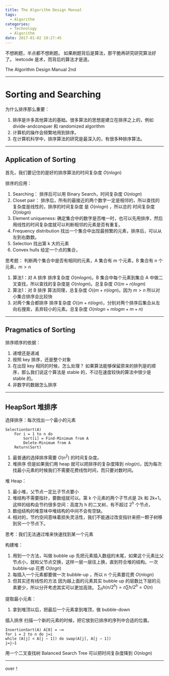 ```yaml
---
title: The Algorithm Design Manual
tags:
  - Algorithm
categories:
  - Technology
  - Algorithm
date: 2017-01-02 19:27:45
---
```


不想刷题，半点都不想刷题。
如果刷题背后是算法，那干脆再研究研究算法好了。
leetcode 是术，而背后的算法才是道。

The Algorithm Design Manual 2nd
<!-- more -->

***

# Sorting and Searching
为什么排序那么重要：
1. 排序是许多其他算法的基础。很多算法的思想是建立在排序之上的，例如 divide-andconquer 和 randomized algorithm
2. 计算机的操作会频繁地用到排序。
3. 在计算机科学中，排序算法的研究是最深入的，有很多种排序算法。

***

## Application of Sorting
首先，我们要记住的是好的排序算法的时间复杂度 $O(nlogn)$ 

排序的应用：
1. Searching：
  	排序后可以用 Binary Search，时间复杂度 $O(nlogn)$ 
2. Closet pair：
  	排序后，所有的最接近的两个数字一定是相邻的，所以查找的复杂度是线性的，排序的时间复杂度 是 $O(nlogn)$ ，所以总的 时间复杂度 $O(nlogn)$ 
3. Element uniqueness:
	确定集合中的数字是否唯一时，也可以先用排序，然后用线性的时间复杂度就可以判断相邻的元素是否有重复。
4. Frequency distribution
	找出一个集合中出现最频繁的元素，排序后，可以从左到右数数。
5. Selection
	找出第 k 大的元素
6. Convex hulls
	给定一个点的集合，

思考题：
判断两个集合中是否有相同的元素，A 集合有 m 个元素，B 集合有 n 个元素，$m>n$

1. 算法1：对 A 排序
	排序复杂度 $O(mlogm)$。B 集合中每个元素到集合 A 中做二叉查找，所以查找的复杂度是 $O(nlogm)$。总复杂度 $O((m+n)logm)$
2. 算法1：对 B 排序
	算法同理，总复杂度 $O((m+n)logn)$。因为 $m>n$ 所以对小集合排序会比较快
3. 对两个集合都排序
	排序复杂度 $O((m+n)logn)$，分别对两个排序后集合从左向右搜索，丢弃较小的元素。总复杂度 $O(nlogn + mlogm + m + n)$

***

## Pragmatics of Sorting
排序顺序的依据：
1. 递增还是递减
2. 按照 key 排序，还是整个对象
3. 在出现 key 相同的时候，怎么处理？
	如果算法能够保留原来的排列是的顺序，那么我们说这个算法是 stable 的，不过在速度较快的算法中很少是 stable 的。
4. 非数字的数据怎么排序

***

## HeapSort 堆排序

选择排序：每次找出一个最小的元素
``` 
SelectionSort(A)
	For i = 1 to n do
		Sort[i] = Find-Minimum from A
		Delete-Minimum from A 
	Return(Sort)
```

1. 最普通的选择排序需要 $O(n^2)$ 的时间复杂度。
2. 堆排序
	但是如果我们用 heap 就可以把排序的复杂度降到 $nlog(n)$，因为每次找最小元素的时候我们不需要花费线性时间，而只要对数时间。

堆 Heap：
1. 最小堆，父节点一定比子节点要小
2. 堆结构不需要指针，要数组就可以。第 k 个元素的两个子节点是 2k 和 2k+1。
	这样的结构会节约很多空间：高度为 h 的二叉树，有不超过 $2^h$ 个节点，
3. 数组结构的堆意味中堆结构的中间不会有空缺。
4. 相对的，节约空间意味着损失灵活性，我们不能通过改变指针来把一颗子树移到另一个节点下。

思考：我们无法通过堆来快速找到某一个元素

构建堆：
1. 用到一个方法，叫做 bubble up 
	先把元素插入数组的末尾，如果这个元素比父节点小，就和父节点交换，这样一层一层往上换，直到符合堆的结构。一次 bubble-up 花费 $O(logn)$
2. 每插入一个元素都要做一次 bubble-up ，所以 n 个元素要花费 $O(nlogn)$
3. 但其实还有线性的方法
	因为越上面的元素其实 bubble up 的层数比下层的元素要少，所以分开考虑其实可以更加高效。
	$\sum_{h}h(n / 2^{h}) = n \sum h/{2^h} = O(n)$

提取最小元素：
1. 拿到堆顶以后，把最后一个元素拿到堆顶，做 bubble-down 

插入排序
扫描一个新的元素的时候，把它放到已排序的序列中合适的位置。
```
InsertionSort(A) A[0] = −∞
for i = 2 to n do j=i
while (A[j] < A[j − 1]) do swap(A[j], A[j − 1])
j=j−1
```

用一个二叉查找树 Balanced Search Tree 可以把时间复杂度降到 $O(nlogn)$





***
over！
